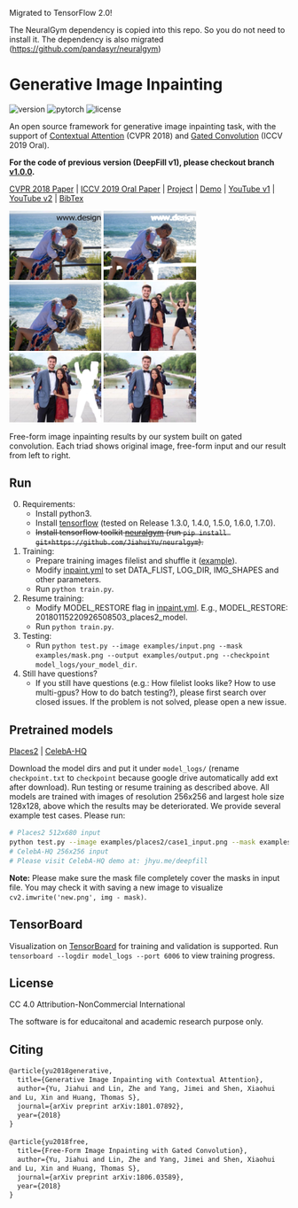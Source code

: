 Migrated to TensorFlow 2.0!

The NeuralGym dependency is copied into this repo. So you do not need to install it. The dependency is also migrated (https://github.com/pandasyr/neuralgym)

# Generative Image Inpainting

![version](https://img.shields.io/badge/version-v2.0.0-green.svg?style=plastic)
![pytorch](https://img.shields.io/badge/tensorflow-v1.7.0-green.svg?style=plastic)
![license](https://img.shields.io/badge/license-CC_BY--NC-green.svg?style=plastic)

An open source framework for generative image inpainting task, with the support of [Contextual Attention](https://arxiv.org/abs/1801.07892) (CVPR 2018) and [Gated Convolution](https://arxiv.org/abs/1806.03589) (ICCV 2019 Oral).

**For the code of previous version (DeepFill v1), please checkout branch [v1.0.0](https://github.com/JiahuiYu/generative_inpainting/tree/v1.0.0).**

[CVPR 2018 Paper](https://arxiv.org/abs/1801.07892) | [ICCV 2019 Oral Paper](https://arxiv.org/abs/1806.03589) | [Project](http://jiahuiyu.com/deepfill) | [Demo](http://jiahuiyu.com/deepfill) | [YouTube v1](https://youtu.be/xz1ZvcdhgQ0) | [YouTube v2](https://youtu.be/uZkEi9Y2dj4) | [BibTex](#citing)

<img src="https://raw.githubusercontent.com/JiahuiYu/generative_inpainting/v2.0.0/examples/places2/case1_raw.png" width="33%"/> <img src="https://raw.githubusercontent.com/JiahuiYu/generative_inpainting/v2.0.0/examples/places2/case1_input.png" width="33%"/> <img src="https://raw.githubusercontent.com/JiahuiYu/generative_inpainting/v2.0.0/examples/places2/case1_output.png" width="33%"/>
<img src="https://raw.githubusercontent.com/JiahuiYu/generative_inpainting/v2.0.0/examples/places2/case4_raw.png" width="33%"/> <img src="https://raw.githubusercontent.com/JiahuiYu/generative_inpainting/v2.0.0/examples/places2/case4_input.png" width="33%"/> <img src="https://raw.githubusercontent.com/JiahuiYu/generative_inpainting/v2.0.0/examples/places2/case4_output.png" width="33%"/>

Free-form image inpainting results by our system built on gated convolution. Each triad shows original image, free-form input and our result from left to right.

## Run

0. Requirements:
    * Install python3.
    * Install [tensorflow](https://www.tensorflow.org/install/) (tested on Release 1.3.0, 1.4.0, 1.5.0, 1.6.0, 1.7.0).
    * ~~Install tensorflow toolkit [neuralgym](https://github.com/JiahuiYu/neuralgym) (run `pip install git+https://github.com/JiahuiYu/neuralgym`).~~
1. Training:
    * Prepare training images filelist and shuffle it ([example](https://github.com/JiahuiYu/generative_inpainting/issues/15)).
    * Modify [inpaint.yml](/inpaint.yml) to set DATA_FLIST, LOG_DIR, IMG_SHAPES and other parameters.
    * Run `python train.py`.
2. Resume training:
    * Modify MODEL_RESTORE flag in [inpaint.yml](/inpaint.yml). E.g., MODEL_RESTORE: 20180115220926508503_places2_model.
    * Run `python train.py`.
3. Testing:
    * Run `python test.py --image examples/input.png --mask examples/mask.png --output examples/output.png --checkpoint model_logs/your_model_dir`.
4. Still have questions?
    * If you still have questions (e.g.: How filelist looks like? How to use multi-gpus? How to do batch testing?), please first search over closed issues. If the problem is not solved, please open a new issue.

## Pretrained models

[Places2](https://drive.google.com/drive/folders/1y7Irxm3HSHGvp546hZdAZwuNmhLUVcjO?usp=sharing) | [CelebA-HQ](https://drive.google.com/drive/folders/1uvcDgMer-4hgWlm6_G9xjvEQGP8neW15?usp=sharing)

Download the model dirs and put it under `model_logs/` (rename `checkpoint.txt` to `checkpoint` because google drive automatically add ext after download). Run testing or resume training as described above. All models are trained with images of resolution 256x256 and largest hole size 128x128, above which the results may be deteriorated. We provide several example test cases. Please run:

```bash
# Places2 512x680 input
python test.py --image examples/places2/case1_input.png --mask examples/places2/case1_mask.png --output examples/places2/case1_output.png --checkpoint_dir model_logs/release_places2_256
# CelebA-HQ 256x256 input
# Please visit CelebA-HQ demo at: jhyu.me/deepfill
```

**Note:** Please make sure the mask file completely cover the masks in input file. You may check it with saving a new image to visualize `cv2.imwrite('new.png', img - mask)`.

## TensorBoard

Visualization on [TensorBoard](https://www.tensorflow.org/programmers_guide/summaries_and_tensorboard) for training and validation is supported. Run `tensorboard --logdir model_logs --port 6006` to view training progress.

## License

CC 4.0 Attribution-NonCommercial International

The software is for educaitonal and academic research purpose only.

## Citing
```
@article{yu2018generative,
  title={Generative Image Inpainting with Contextual Attention},
  author={Yu, Jiahui and Lin, Zhe and Yang, Jimei and Shen, Xiaohui and Lu, Xin and Huang, Thomas S},
  journal={arXiv preprint arXiv:1801.07892},
  year={2018}
}

@article{yu2018free,
  title={Free-Form Image Inpainting with Gated Convolution},
  author={Yu, Jiahui and Lin, Zhe and Yang, Jimei and Shen, Xiaohui and Lu, Xin and Huang, Thomas S},
  journal={arXiv preprint arXiv:1806.03589},
  year={2018}
}
```
